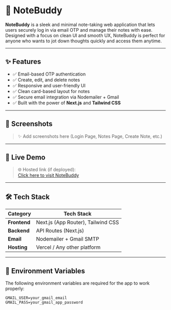 # 📝 NoteBuddy

**NoteBuddy** is a sleek and minimal note-taking web application that lets users securely log in via email OTP and manage their notes with ease. Designed with a focus on clean UI and smooth UX, NoteBuddy is perfect for anyone who wants to jot down thoughts quickly and access them anytime.

---

## ✨ Features

- ✅ Email-based OTP authentication
- ✅ Create, edit, and delete notes
- ✅ Responsive and user-friendly UI
- ✅ Clean card-based layout for notes
- ✅ Secure email integration via Nodemailer + Gmail
- ✅ Built with the power of **Next.js** and **Tailwind CSS**

---

## 📸 Screenshots

> ✨ Add screenshots here (Login Page, Notes Page, Create Note, etc.)

<!-- Example:
![Login Page](./screenshots/login.png)
![Notes Dashboard](./screenshots/dashboard.png)
-->

---

## 🚀 Live Demo

> 🌐 Hosted link (if deployed):  
> [Click here to visit NoteBuddy](https://your-deployment-url.com)

---

## 🛠️ Tech Stack

| Category     | Tech Stack                         |
| ------------ | ---------------------------------- |
| **Frontend** | Next.js (App Router), Tailwind CSS |
| **Backend**  | API Routes (Next.js)               |
| **Email**    | Nodemailer + Gmail SMTP            |
| **Hosting**  | Vercel / Any other platform        |

---

## 🔐 Environment Variables

The following environment variables are required for the app to work properly:

```env
GMAIL_USER=your_gmail_email
GMAIL_PASS=your_gmail_app_password
```
